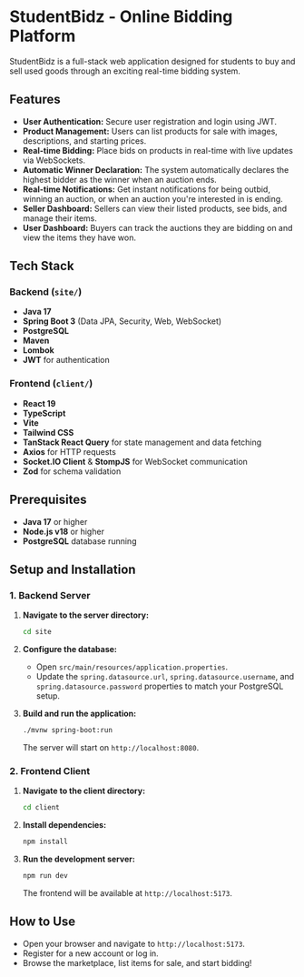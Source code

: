 # StudentBidz - Online Bidding Platform

StudentBidz is a full-stack web application designed for students to buy and sell used goods through an exciting real-time bidding system.

## Features

- **User Authentication:** Secure user registration and login using JWT.
- **Product Management:** Users can list products for sale with images, descriptions, and starting prices.
- **Real-time Bidding:** Place bids on products in real-time with live updates via WebSockets.
- **Automatic Winner Declaration:** The system automatically declares the highest bidder as the winner when an auction ends.
- **Real-time Notifications:** Get instant notifications for being outbid, winning an auction, or when an auction you're interested in is ending.
- **Seller Dashboard:** Sellers can view their listed products, see bids, and manage their items.
- **User Dashboard:** Buyers can track the auctions they are bidding on and view the items they have won.

## Tech Stack

### Backend (`site/`)
- **Java 17**
- **Spring Boot 3** (Data JPA, Security, Web, WebSocket)
- **PostgreSQL**
- **Maven**
- **Lombok**
- **JWT** for authentication

### Frontend (`client/`)
- **React 19**
- **TypeScript**
- **Vite**
- **Tailwind CSS**
- **TanStack React Query** for state management and data fetching
- **Axios** for HTTP requests
- **Socket.IO Client** & **StompJS** for WebSocket communication
- **Zod** for schema validation

## Prerequisites

- **Java 17** or higher
- **Node.js v18** or higher
- **PostgreSQL** database running

## Setup and Installation

### 1. Backend Server

1.  **Navigate to the server directory:**
    ```bash
    cd site
    ```

2.  **Configure the database:**
    - Open `src/main/resources/application.properties`.
    - Update the `spring.datasource.url`, `spring.datasource.username`, and `spring.datasource.password` properties to match your PostgreSQL setup.

3.  **Build and run the application:**
    ```bash
    ./mvnw spring-boot:run
    ```
    The server will start on `http://localhost:8080`.

### 2. Frontend Client

1.  **Navigate to the client directory:**
    ```bash
    cd client
    ```

2.  **Install dependencies:**
    ```bash
    npm install
    ```

3.  **Run the development server:**
    ```bash
    npm run dev
    ```
    The frontend will be available at `http://localhost:5173`.

## How to Use

- Open your browser and navigate to `http://localhost:5173`.
- Register for a new account or log in.
- Browse the marketplace, list items for sale, and start bidding! 